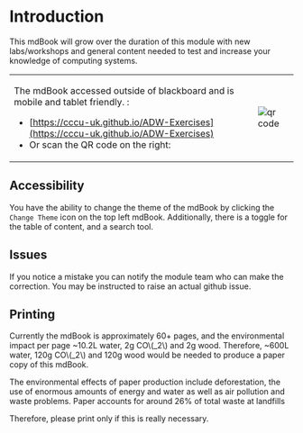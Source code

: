 # Introduction 

This mdBook will grow over the duration of this module with new labs/workshops and general content needed to test and increase your knowledge of computing systems. 

<table>
<tr>
<td>

The mdBook accessed outside of blackboard and is mobile and tablet friendly. :
- [https://cccu-uk.github.io/ADW-Exercises](https://cccu-uk.github.io/ADW-Exercises)
- Or scan the QR code on the right:
</td>
<td>


<img src='https://chart.googleapis.com/chart?cht=qr&chl=https%3A%2F%2Fcccu-uk.github.io%2FADW-Exercises%2FIntroduction.html&chs=180x180&choe=UTF-8&chld=L|2' alt='qr code'><a href='https://www.qr-code-generator.com' border='0' style='cursor:default'  rel='nofollow'></a>
</td>
</tr>
</table>


## Accessibility

You have the ability to change the theme of the mdBook by clicking the `Change Theme` icon on the top left mdBook. Additionally, there is a toggle for the table of content, and a search tool. 

## Issues

If you notice a mistake you can notify the module team who can make the correction. You may be instructed to raise an actual github issue. 

## Printing

Currently the mdBook is approximately 60+ pages, and the environmental impact per page ~10.2L water, 2g CO\\(_2\\) and 2g wood. Therefore, ~600L water, 120g CO\\(_2\\) and 120g wood would be needed to produce a paper copy of this mdBook.

The environmental effects of paper production include deforestation, the use of enormous amounts of energy and water as well as air pollution and waste problems. Paper accounts for around 26% of total waste at landfills

Therefore, please print only if this is really necessary.